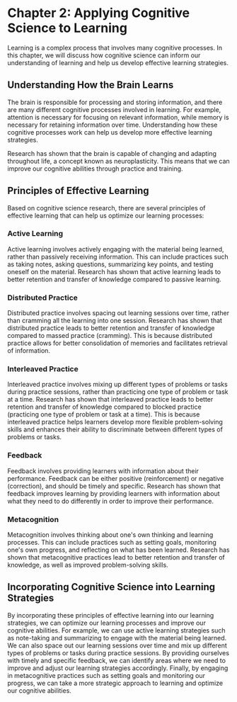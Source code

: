 Chapter 2: Applying Cognitive Science to Learning
=================================================

Learning is a complex process that involves many cognitive processes. In this chapter, we will discuss how cognitive science can inform our understanding of learning and help us develop effective learning strategies.

Understanding How the Brain Learns
----------------------------------

The brain is responsible for processing and storing information, and there are many different cognitive processes involved in learning. For example, attention is necessary for focusing on relevant information, while memory is necessary for retaining information over time. Understanding how these cognitive processes work can help us develop more effective learning strategies.

Research has shown that the brain is capable of changing and adapting throughout life, a concept known as neuroplasticity. This means that we can improve our cognitive abilities through practice and training.

Principles of Effective Learning
--------------------------------

Based on cognitive science research, there are several principles of effective learning that can help us optimize our learning processes:

### Active Learning

Active learning involves actively engaging with the material being learned, rather than passively receiving information. This can include practices such as taking notes, asking questions, summarizing key points, and testing oneself on the material. Research has shown that active learning leads to better retention and transfer of knowledge compared to passive learning.

### Distributed Practice

Distributed practice involves spacing out learning sessions over time, rather than cramming all the learning into one session. Research has shown that distributed practice leads to better retention and transfer of knowledge compared to massed practice (cramming). This is because distributed practice allows for better consolidation of memories and facilitates retrieval of information.

### Interleaved Practice

Interleaved practice involves mixing up different types of problems or tasks during practice sessions, rather than practicing one type of problem or task at a time. Research has shown that interleaved practice leads to better retention and transfer of knowledge compared to blocked practice (practicing one type of problem or task at a time). This is because interleaved practice helps learners develop more flexible problem-solving skills and enhances their ability to discriminate between different types of problems or tasks.

### Feedback

Feedback involves providing learners with information about their performance. Feedback can be either positive (reinforcement) or negative (correction), and should be timely and specific. Research has shown that feedback improves learning by providing learners with information about what they need to do differently in order to improve their performance.

### Metacognition

Metacognition involves thinking about one's own thinking and learning processes. This can include practices such as setting goals, monitoring one's own progress, and reflecting on what has been learned. Research has shown that metacognitive practices lead to better retention and transfer of knowledge, as well as improved problem-solving skills.

Incorporating Cognitive Science into Learning Strategies
--------------------------------------------------------

By incorporating these principles of effective learning into our learning strategies, we can optimize our learning processes and improve our cognitive abilities. For example, we can use active learning strategies such as note-taking and summarizing to engage with the material being learned. We can also space out our learning sessions over time and mix up different types of problems or tasks during practice sessions. By providing ourselves with timely and specific feedback, we can identify areas where we need to improve and adjust our learning strategies accordingly. Finally, by engaging in metacognitive practices such as setting goals and monitoring our progress, we can take a more strategic approach to learning and optimize our cognitive abilities.
